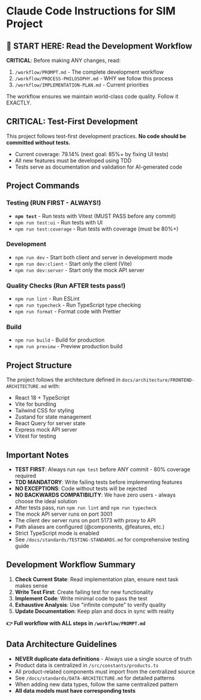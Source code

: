 # Claude Code Instructions for SIM Project

## 📖 START HERE: Read the Development Workflow
**CRITICAL**: Before making ANY changes, read:
1. `/workflow/PROMPT.md` - The complete development workflow
2. `/workflow/PROCESS-PHILOSOPHY.md` - WHY we follow this process  
3. `/workflow/IMPLEMENTATION-PLAN.md` - Current priorities

The workflow ensures we maintain world-class code quality. Follow it EXACTLY.

## CRITICAL: Test-First Development
This project follows test-first development practices. **No code should be committed without tests.**
- Current coverage: 79.14% (next goal: 85%+ by fixing UI tests)
- All new features must be developed using TDD
- Tests serve as documentation and validation for AI-generated code

## Project Commands

### Testing (RUN FIRST - ALWAYS!)
- **`npm test`** - Run tests with Vitest (MUST PASS before any commit)
- `npm run test:ui` - Run tests with UI
- `npm run test:coverage` - Run tests with coverage (must be 80%+)

### Development
- `npm run dev` - Start both client and server in development mode
- `npm run dev:client` - Start only the client (Vite)
- `npm run dev:server` - Start only the mock API server

### Quality Checks (Run AFTER tests pass!)
- `npm run lint` - Run ESLint
- `npm run typecheck` - Run TypeScript type checking
- `npm run format` - Format code with Prettier

### Build
- `npm run build` - Build for production
- `npm run preview` - Preview production build

## Project Structure
The project follows the architecture defined in `docs/architecture/FRONTEND-ARCHITECTURE.md` with:
- React 18 + TypeScript
- Vite for bundling
- Tailwind CSS for styling
- Zustand for state management
- React Query for server state
- Express mock API server
- Vitest for testing

## Important Notes
- **TEST FIRST**: Always run `npm test` before ANY commit - 80% coverage required
- **TDD MANDATORY**: Write failing tests before implementing features
- **NO EXCEPTIONS**: Code without tests will be rejected
- **NO BACKWARDS COMPATIBILITY**: We have zero users - always choose the ideal solution
- After tests pass, run `npm run lint` and `npm run typecheck`
- The mock API server runs on port 3001
- The client dev server runs on port 5173 with proxy to API
- Path aliases are configured (@components, @features, etc.)
- Strict TypeScript mode is enabled
- See `/docs/standards/TESTING-STANDARDS.md` for comprehensive testing guide

## Development Workflow Summary
1. **Check Current State**: Read implementation plan, ensure next task makes sense
2. **Write Test First**: Create failing test for new functionality
3. **Implement Code**: Write minimal code to pass the test
4. **Exhaustive Analysis**: Use "infinite compute" to verify quality
5. **Update Documentation**: Keep plan and docs in sync with reality

**👉 Full workflow with ALL steps in `/workflow/PROMPT.md`**

## Data Architecture Guidelines
- **NEVER duplicate data definitions** - Always use a single source of truth
- Product data is centralized in `/src/constants/products.ts`
- All product-related components must import from the centralized source
- See `/docs/standards/DATA-ARCHITECTURE.md` for detailed patterns
- When adding new data types, follow the same centralized pattern
- **All data models must have corresponding tests**